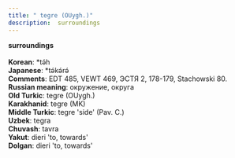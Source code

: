```yaml
---
title: " tegre (OUygh.)"
description:  surroundings
---
```

<p data-pagefind-weight="0.5">
<strong> surroundings</strong><br><br>
<strong>Korean</strong>:  *tǝ́h<br>
<strong>Japanese</strong>:  *tǝ́kǝ́rǝ́<br>
<strong>Comments</strong>:  EDT 485, VEWT 469, ЭСТЯ 2, 178-179, Stachowski 80.<br>
<strong>Russian meaning</strong>:  окружение, округа<br>
<strong>Old Turkic</strong>:  tegre (OUygh.)<br>
<strong>Karakhanid</strong>:  tegre (MK)<br>
<strong>Middle Turkic</strong>:  tegre 'side' (Pav. C.)<br>
<strong>Uzbek</strong>:  tegra<br>
<strong>Chuvash</strong>:  tavra<br>
<strong>Yakut</strong>:  dieri 'to, towards'<br>
<strong>Dolgan</strong>:  dieri 'to, towards'<br>

</p>
